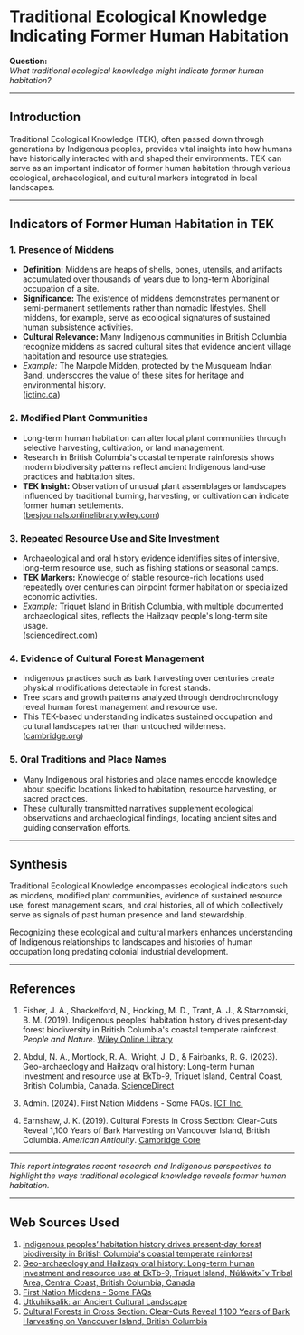 # Traditional Ecological Knowledge Indicating Former Human Habitation

**Question:**  
*What traditional ecological knowledge might indicate former human habitation?*

---

## Introduction

Traditional Ecological Knowledge (TEK), often passed down through generations by Indigenous peoples, provides vital insights into how humans have historically interacted with and shaped their environments. TEK can serve as an important indicator of former human habitation through various ecological, archaeological, and cultural markers integrated in local landscapes.

---

## Indicators of Former Human Habitation in TEK

### 1. Presence of Middens

- **Definition:** Middens are heaps of shells, bones, utensils, and artifacts accumulated over thousands of years due to long-term Aboriginal occupation of a site.
- **Significance:** The existence of middens demonstrates permanent or semi-permanent settlements rather than nomadic lifestyles. Shell middens, for example, serve as ecological signatures of sustained human subsistence activities.
- **Cultural Relevance:** Many Indigenous communities in British Columbia recognize middens as sacred cultural sites that evidence ancient village habitation and resource use strategies.  
- *Example:* The Marpole Midden, protected by the Musqueam Indian Band, underscores the value of these sites for heritage and environmental history.  
([ictinc.ca](https://www.ictinc.ca/blog/first-nation-middens))

### 2. Modified Plant Communities

- Long-term human habitation can alter local plant communities through selective harvesting, cultivation, or land management.  
- Research in British Columbia's coastal temperate rainforests shows modern biodiversity patterns reflect ancient Indigenous land-use practices and habitation sites.
- **TEK Insight:** Observation of unusual plant assemblages or landscapes influenced by traditional burning, harvesting, or cultivation can indicate former human settlements.  
([besjournals.onlinelibrary.wiley.com](https://besjournals.onlinelibrary.wiley.com/doi/10.1002/pan3.16))

### 3. Repeated Resource Use and Site Investment

- Archaeological and oral history evidence identifies sites of intensive, long-term resource use, such as fishing stations or seasonal camps.
- **TEK Markers:** Knowledge of stable resource-rich locations used repeatedly over centuries can pinpoint former habitation or specialized economic activities.  
- *Example:* Triquet Island in British Columbia, with multiple documented archaeological sites, reflects the Haíɫzaqv people's long-term site usage.  
([sciencedirect.com](https://www.sciencedirect.com/science/article/pii/S2352409X23000597))

### 4. Evidence of Cultural Forest Management

- Indigenous practices such as bark harvesting over centuries create physical modifications detectable in forest stands.
- Tree scars and growth patterns analyzed through dendrochronology reveal human forest management and resource use.
- This TEK-based understanding indicates sustained occupation and cultural landscapes rather than untouched wilderness.  
([cambridge.org](https://www.cambridge.org/core/journals/american-antiquity/article/abs/cultural-forests-in-cross-section-clearcuts-reveal-1100-years-of-bark-harvesting-on-vancouver-island-british-columbia/968CF13569B08584B07D97B578B8B83A))

### 5. Oral Traditions and Place Names

- Many Indigenous oral histories and place names encode knowledge about specific locations linked to habitation, resource harvesting, or sacred practices.
- These culturally transmitted narratives supplement ecological observations and archaeological findings, locating ancient sites and guiding conservation efforts.

---

## Synthesis

Traditional Ecological Knowledge encompasses ecological indicators such as middens, modified plant communities, evidence of sustained resource use, forest management scars, and oral histories, all of which collectively serve as signals of past human presence and land stewardship.

Recognizing these ecological and cultural markers enhances understanding of Indigenous relationships to landscapes and histories of human occupation long predating colonial industrial development.

---

## References

1. Fisher, J. A., Shackelford, N., Hocking, M. D., Trant, A. J., & Starzomski, B. M. (2019). Indigenous peoples’ habitation history drives present‐day forest biodiversity in British Columbia's coastal temperate rainforest. *People and Nature*. [Wiley Online Library](https://besjournals.onlinelibrary.wiley.com/doi/10.1002/pan3.16)

2. Abdul, N. A., Mortlock, R. A., Wright, J. D., & Fairbanks, R. G. (2023). Geo-archaeology and Haíɫzaqv oral history: Long-term human investment and resource use at EkTb-9, Triquet Island, Central Coast, British Columbia, Canada. [ScienceDirect](https://www.sciencedirect.com/science/article/pii/S2352409X23000597)

3. Admin. (2024). First Nation Middens - Some FAQs. [ICT Inc.](https://www.ictinc.ca/blog/first-nation-middens)

4. Earnshaw, J. K. (2019). Cultural Forests in Cross Section: Clear-Cuts Reveal 1,100 Years of Bark Harvesting on Vancouver Island, British Columbia. *American Antiquity*. [Cambridge Core](https://www.cambridge.org/core/journals/american-antiquity/article/abs/cultural-forests-in-cross-section-clearcuts-reveal-1100-years-of-bark-harvesting-on-vancouver-island-british-columbia/968CF13569B08584B07D97B578B8B83A)

---

*This report integrates recent research and Indigenous perspectives to highlight the ways traditional ecological knowledge reveals former human habitation.*

---
## Web Sources Used

1. [Indigenous peoples’ habitation history drives present‐day forest biodiversity in British Columbia's coastal temperate rainforest](https://besjournals.onlinelibrary.wiley.com/doi/10.1002/pan3.16)
2. [Geo-archaeology and Haíɫzaqv oral history: Long-term human investment and resource use at EkTb-9, Triquet Island, N̓úláw̓itxˇv Tribal Area, Central Coast, British Columbia, Canada](https://www.sciencedirect.com/science/article/pii/S2352409X23000597)
3. [First Nation Middens - Some FAQs](https://www.ictinc.ca/blog/first-nation-middens)
4. [Utkuhiksalik: an Ancient Cultural Landscape](https://www.academia.edu/15611455/Utkuhiksalik_an_Ancient_Cultural_Landscape)
5. [Cultural Forests in Cross Section: Clear-Cuts Reveal 1,100 Years of Bark Harvesting on Vancouver Island, British Columbia](https://www.cambridge.org/core/journals/american-antiquity/article/abs/cultural-forests-in-cross-section-clearcuts-reveal-1100-years-of-bark-harvesting-on-vancouver-island-british-columbia/968CF13569B08584B07D97B578B8B83A)
